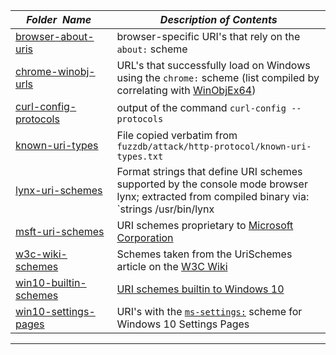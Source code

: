 |&nbsp;&nbsp;&nbsp;&nbsp;_Folder&nbsp;&nbsp;Name_&nbsp;&nbsp;&nbsp;&nbsp;| _Description of Contents_
|:----------------|--------------------------------------------------------------------------------------------------------------------------------------------------------
| [browser-about-uris](browser-about-uris.txt) |  browser-specific URI's that rely on the `about:` scheme 
| [chrome-winobj-urls](chrome-winobj-urls.txt) |  URL's that successfully load on Windows using the `chrome:` scheme (list compiled by correlating with [WinObjEx64](https://github.com/hfiref0x/WinObjEx64)) 
| [curl-config-protocols](curl-config-protocols.txt) |  output of the command `curl-config --protocols` 
| [known-uri-types](known-uri-types.txt) |  File copied verbatim from `fuzzdb/attack/http-protocol/known-uri-types.txt`
| [lynx-uri-schemes](lynx-uri-schemes.txt) |  Format strings that define URI schemes supported by the console mode browser lynx; extracted from compiled binary via: `strings /usr/bin/lynx | egrep -i '^lynx[^:]+:[^ ]+$'` 
| [msft-uri-schemes](msft-uri-schemes.txt) |  URI schemes proprietary to [Microsoft Corporation](https://microsoft.com) 
| [w3c-wiki-schemes](w3c-wiki-schemes.txt) |  Schemes taken from the UriSchemes article on the [W3C Wiki](https://w3.org/wiki/Main_Page) 
| [win10-builtin-schemes](win10-builtin-schemes.txt) |  [URI schemes builtin to Windows 10](https://docs.microsoft.com/en-us/windows/uwp/launch-resume/launch-default-app "Launch the default app for a URI") 
| [win10-settings-pages](win10-settings-pages.txt) |  URI's with the [`ms-settings:`](https://docs.microsoft.com/en-us/windows/uwp/launch-resume/launch-settings-app#ms-settings-uri-scheme-reference "ms-settings: URI scheme reference") scheme for Windows 10 Settings Pages 

* * *

